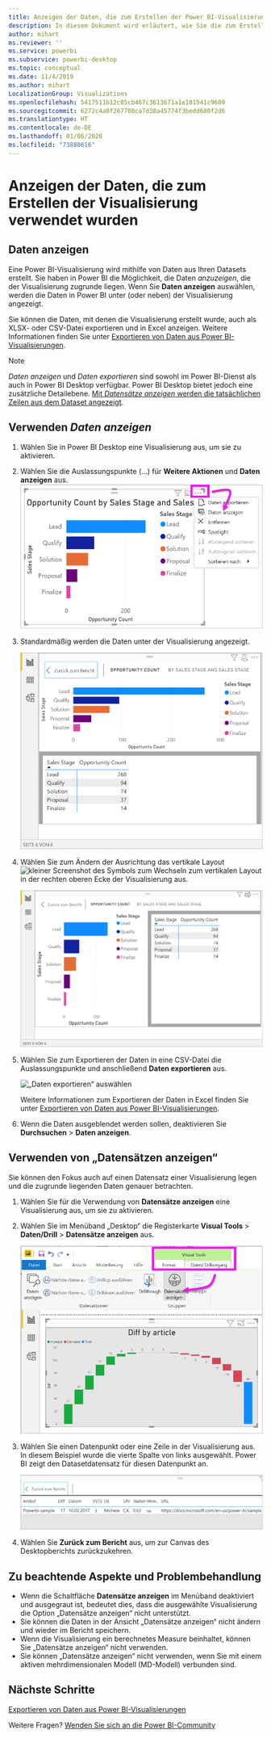 ```yaml
---
title: Anzeigen der Daten, die zum Erstellen der Power BI-Visualisierung verwendet wurden
description: In diesem Dokument wird erläutert, wie Sie die zum Erstellen eines Visuals in Power BI verwendeten Daten anzeigen und diese Daten in eine CSV-Datei exportieren.
author: mihart
ms.reviewer: ''
ms.service: powerbi
ms.subservice: powerbi-desktop
ms.topic: conceptual
ms.date: 11/4/2019
ms.author: mihart
LocalizationGroup: Visualizations
ms.openlocfilehash: 5417511b12c85cb467c3613671a1e101541c9609
ms.sourcegitcommit: 6272c4a0f267708ca7d38a45774f3bedd680f2d6
ms.translationtype: HT
ms.contentlocale: de-DE
ms.lasthandoff: 01/06/2020
ms.locfileid: "73880616"
---
```

# <a name="show-the-data-that-was-used-to-create-the-visualization"></a>Anzeigen der Daten, die zum Erstellen der Visualisierung verwendet wurden
## <a name="show-data"></a>Daten anzeigen
Eine Power BI-Visualisierung wird mithilfe von Daten aus Ihren Datasets erstellt. Sie haben in Power BI die Möglichkeit, die Daten *anzuzeigen*, die der Visualisierung zugrunde liegen. Wenn Sie **Daten anzeigen** auswählen, werden die Daten in Power BI unter (oder neben) der Visualisierung angezeigt.

Sie können die Daten, mit denen die Visualisierung erstellt wurde, auch als XLSX- oder CSV-Datei exportieren und in Excel anzeigen. Weitere Informationen finden Sie unter [Exportieren von Daten aus Power BI-Visualisierungen](power-bi-visualization-export-data.md).

> [!NOTE]
> *Daten anzeigen* und *Daten exportieren* sind sowohl im Power BI-Dienst als auch in Power BI Desktop verfügbar. Power BI Desktop bietet jedoch eine zusätzliche Detailebene. [Mit *Datensätze anzeigen* werden die tatsächlichen Zeilen aus dem Dataset angezeigt](../desktop-see-data-see-records.md).
> 
> 

## <a name="using-show-data"></a>Verwenden *Daten anzeigen* 
1. Wählen Sie in Power BI Desktop eine Visualisierung aus, um sie zu aktivieren.

2. Wählen Sie die Auslassungspunkte (...) für **Weitere Aktionen** und **Daten anzeigen** aus. 
    ![Anzeigeoption für „Daten anzeigen“](media/service-reports-show-data/power-bi-more-action.png)


3. Standardmäßig werden die Daten unter der Visualisierung angezeigt.
   
   ![Vertikale Anzeige des Visuals und der Daten](media/service-reports-show-data/power-bi-show-data-below.png)

4. Wählen Sie zum Ändern der Ausrichtung das vertikale Layout ![kleiner Screenshot des Symbols zum Wechseln zum vertikalen Layout](media/service-reports-show-data/power-bi-vertical-icon-new.png) in der rechten oberen Ecke der Visualisierung aus.
   
   ![Horizontale Anzeige des Visuals und der Daten](media/service-reports-show-data/power-bi-show-data-side.png)
5. Wählen Sie zum Exportieren der Daten in eine CSV-Datei die Auslassungspunkte und anschließend **Daten exportieren** aus.
   
    ![„Daten exportieren“ auswählen](media/service-reports-show-data/power-bi-export-data-new.png)
   
    Weitere Informationen zum Exportieren der Daten in Excel finden Sie unter [Exportieren von Daten aus Power BI-Visualisierungen](power-bi-visualization-export-data.md).
6. Wenn die Daten ausgeblendet werden sollen, deaktivieren Sie **Durchsuchen** > **Daten anzeigen**.

## <a name="using-show-records"></a>Verwenden von „Datensätzen anzeigen“
Sie können den Fokus auch auf einen Datensatz einer Visualisierung legen und die zugrunde liegenden Daten genauer betrachten. 

1. Wählen Sie für die Verwendung von **Datensätze anzeigen** eine Visualisierung aus, um sie zu aktivieren. 

2. Wählen Sie im Menüband „Desktop“ die Registerkarte **Visual Tools** > **Daten/Drill** > **Datensätze anzeigen** aus. 

    ![Screenshot mit ausgewählter Option „Datensätze anzeigen“](media/service-reports-show-data/power-bi-see-record.png)

3. Wählen Sie einen Datenpunkt oder eine Zeile in der Visualisierung aus. In diesem Beispiel wurde die vierte Spalte von links ausgewählt. Power BI zeigt den Datasetdatensatz für diesen Datenpunkt an.

    ![Screenshot eines einzelnen Datensatzes aus dem Dataset](media/service-reports-show-data/power-bi-row.png)

4. Wählen Sie **Zurück zum Bericht** aus, um zur Canvas des Desktopberichts zurückzukehren. 

## <a name="considerations-and-troubleshooting"></a>Zu beachtende Aspekte und Problembehandlung

- Wenn die Schaltfläche **Datensätze anzeigen** im Menüband deaktiviert und ausgegraut ist, bedeutet dies, dass die ausgewählte Visualisierung die Option „Datensätze anzeigen“ nicht unterstützt.
- Sie können die Daten in der Ansicht „Datensätze anzeigen“ nicht ändern und wieder im Bericht speichern.
- Wenn die Visualisierung ein berechnetes Measure beinhaltet, können Sie „Datensätze anzeigen“ nicht verwenden.
- Sie können „Datensätze anzeigen“ nicht verwenden, wenn Sie mit einem aktiven mehrdimensionalen Modell (MD-Modell) verbunden sind.  

## <a name="next-steps"></a>Nächste Schritte
[Exportieren von Daten aus Power BI-Visualisierungen](power-bi-visualization-export-data.md)    

Weitere Fragen? [Wenden Sie sich an die Power BI-Community](https://community.powerbi.com/)

